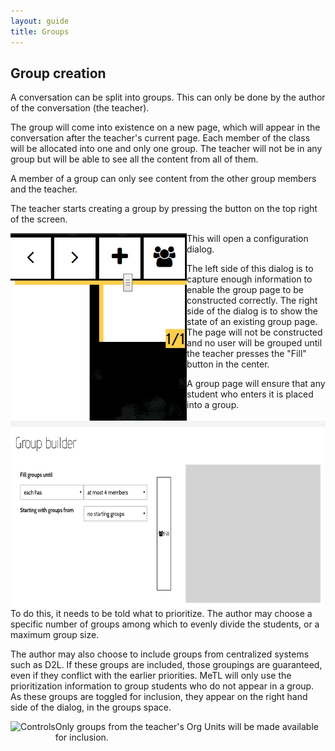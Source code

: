 ```yaml
---
layout: guide
title: Groups
---
```


## Group creation

A conversation can be split into groups.  This can only be done by the author of the conversation (the teacher).

The group will come into existence on a new page, which will appear in the conversation after the teacher's current page.  Each member of the class will be allocated into one and only one group.  The teacher will not be in any group but will be able to see all the content from all of them.

A member of a group can only see content from the other group members and the teacher.

The teacher starts creating a group by pressing the button on the top right of the screen.

<img src="images/guide-groups-start.png" alt="Controls" align="left" height="300"/>

This will open a configuration dialog.

The left side of this dialog is to capture enough information to enable the group page to be constructed correctly.  The right side of the dialog is to show the state of an existing group page.  The page will not be constructed and no user will be grouped until the teacher presses the "Fill" button in the center.

<img src="images/guide-groups-configure.png" alt="Controls" align="left" height="300"/>

A group page will ensure that any student who enters it is placed into a group.

To do this, it needs to be told what to prioritize.  The author may choose a specific number of groups among which to evenly divide the students, or a maximum group size. 

The author may also choose to include groups from centralized systems such as D2L.  If these groups are included, those groupings are guaranteed, even if they conflict with the earlier priorities.  MeTL will only use the prioritization information to group students who do not appear in a group.  As these groups are toggled for inclusion, they appear on the right hand side of the dialog, in the groups space.

<img src="images/guide-groups-include.png" alt="Controls" align="left" height="300"/>

Only groups from the teacher's Org Units will be made available for inclusion.




